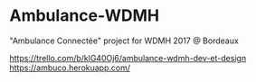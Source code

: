 # Ambulance-WDMH
"Ambulance Connectée" project for WDMH 2017 @ Bordeaux

https://trello.com/b/klG40Oj6/ambulance-wdmh-dev-et-design
https://ambuco.herokuapp.com/
